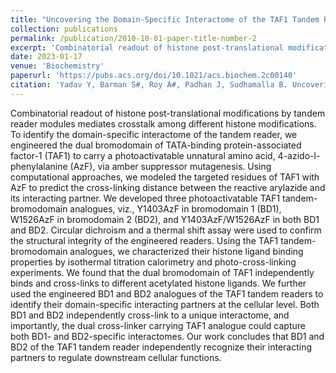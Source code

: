 ```yaml
---
title: "Uncovering the Domain-Specific Interactome of the TAF1 Tandem Reader Using Site-Specific Azide-Acetyllysine Photochemistry"
collection: publications
permalink: /publication/2010-10-01-paper-title-number-2
excerpt: 'Combinatorial readout of histone post-translational modifications by tandem reader modules mediates crosstalk among different histone modifications. To identify the domain-specific interactome of the tandem reader, we engineered the dual bromodomain of TATA-binding protein-associated factor-1 (TAF1) to carry a photoactivatable unnatural amino acid, 4-azido-l-phenylalanine (AzF), via amber suppressor mutagenesis. Using computational approaches, we modeled the targeted residues of TAF1 with AzF to predict the cross-linking distance between the reactive arylazide and its interacting partner. We developed three photoactivatable TAF1 tandem-bromodomain analogues, viz., Y1403AzF in bromodomain 1 (BD1), W1526AzF in bromodomain 2 (BD2), and Y1403AzF/W1526AzF in both BD1 and BD2. Circular dichroism and a thermal shift assay were used to confirm the structural integrity of the engineered readers. Using the TAF1 tandem-bromodomain analogues, we characterized their histone ligand binding properties by isothermal titration calorimetry and photo-cross-linking experiments. We found that the dual bromodomain of TAF1 independently binds and cross-links to different acetylated histone ligands. We further used the engineered BD1 and BD2 analogues of the TAF1 tandem readers to identify their domain-specific interacting partners at the cellular level. Both BD1 and BD2 independently cross-link to a unique interactome, and importantly, the dual cross-linker carrying TAF1 analogue could capture both BD1- and BD2-specific interactomes. Our work concludes that BD1 and BD2 of the TAF1 tandem reader independently recognize their interacting partners to regulate downstream cellular functions.'
date: 2023-01-17
venue: 'Biochemistry'
paperurl: 'https://pubs.acs.org/doi/10.1021/acs.biochem.2c00140'
citation: 'Yadav Y, Barman S#, Roy A#, Padhan J, Sudhamalla B. Uncovering the Domain-Specific Interactome of the TAF1 Tandem Reader Using Site-Specific Azide-Acetyllysine Photochemistry. Biochemistry. 2023 Jan 17;62(2):270-280'
---
```


Combinatorial readout of histone post-translational modifications by tandem reader modules mediates crosstalk among different histone modifications. To identify the domain-specific interactome of the tandem reader, we engineered the dual bromodomain of TATA-binding protein-associated factor-1 (TAF1) to carry a photoactivatable unnatural amino acid, 4-azido-l-phenylalanine (AzF), via amber suppressor mutagenesis. Using computational approaches, we modeled the targeted residues of TAF1 with AzF to predict the cross-linking distance between the reactive arylazide and its interacting partner. We developed three photoactivatable TAF1 tandem-bromodomain analogues, viz., Y1403AzF in bromodomain 1 (BD1), W1526AzF in bromodomain 2 (BD2), and Y1403AzF/W1526AzF in both BD1 and BD2. Circular dichroism and a thermal shift assay were used to confirm the structural integrity of the engineered readers. Using the TAF1 tandem-bromodomain analogues, we characterized their histone ligand binding properties by isothermal titration calorimetry and photo-cross-linking experiments. We found that the dual bromodomain of TAF1 independently binds and cross-links to different acetylated histone ligands. We further used the engineered BD1 and BD2 analogues of the TAF1 tandem readers to identify their domain-specific interacting partners at the cellular level. Both BD1 and BD2 independently cross-link to a unique interactome, and importantly, the dual cross-linker carrying TAF1 analogue could capture both BD1- and BD2-specific interactomes. Our work concludes that BD1 and BD2 of the TAF1 tandem reader independently recognize their interacting partners to regulate downstream cellular functions.